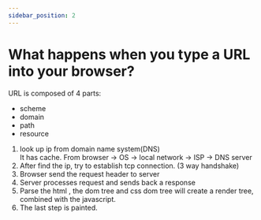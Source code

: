 ```yaml
---
sidebar_position: 2
---
```


# What happens when you type a URL into your browser?

URL is composed of 4 parts:

* scheme
* domain
* path
* resource

1. look up ip from domain name system(DNS)\
   It has cache. From browser -> OS -> local network -> ISP -> DNS server
2. After find the ip, try to establish tcp connection. (3 way handshake)
3. Browser send the request header to server
4. Server processes request and sends back a response
5. Parse the html , the dom tree and css dom tree will create a render tree, combined with the javascript.
6. The last step is painted.
